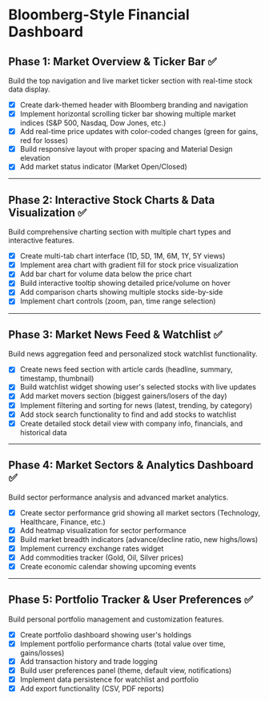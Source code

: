 # Bloomberg-Style Financial Dashboard

## Phase 1: Market Overview & Ticker Bar ✅
Build the top navigation and live market ticker section with real-time stock data display.

- [x] Create dark-themed header with Bloomberg branding and navigation
- [x] Implement horizontal scrolling ticker bar showing multiple market indices (S&P 500, Nasdaq, Dow Jones, etc.)
- [x] Add real-time price updates with color-coded changes (green for gains, red for losses)
- [x] Build responsive layout with proper spacing and Material Design elevation
- [x] Add market status indicator (Market Open/Closed)

---

## Phase 2: Interactive Stock Charts & Data Visualization ✅
Build comprehensive charting section with multiple chart types and interactive features.

- [x] Create multi-tab chart interface (1D, 5D, 1M, 6M, 1Y, 5Y views)
- [x] Implement area chart with gradient fill for stock price visualization
- [x] Add bar chart for volume data below the price chart
- [x] Build interactive tooltip showing detailed price/volume on hover
- [x] Add comparison charts showing multiple stocks side-by-side
- [x] Implement chart controls (zoom, pan, time range selection)

---

## Phase 3: Market News Feed & Watchlist ✅
Build news aggregation feed and personalized stock watchlist functionality.

- [x] Create news feed section with article cards (headline, summary, timestamp, thumbnail)
- [x] Build watchlist widget showing user's selected stocks with live updates
- [x] Add market movers section (biggest gainers/losers of the day)
- [x] Implement filtering and sorting for news (latest, trending, by category)
- [x] Add stock search functionality to find and add stocks to watchlist
- [x] Create detailed stock detail view with company info, financials, and historical data

---

## Phase 4: Market Sectors & Analytics Dashboard ✅
Build sector performance analysis and advanced market analytics.

- [x] Create sector performance grid showing all market sectors (Technology, Healthcare, Finance, etc.)
- [x] Add heatmap visualization for sector performance
- [x] Build market breadth indicators (advance/decline ratio, new highs/lows)
- [x] Implement currency exchange rates widget
- [x] Add commodities tracker (Gold, Oil, Silver prices)
- [x] Create economic calendar showing upcoming events

---

## Phase 5: Portfolio Tracker & User Preferences ✅
Build personal portfolio management and customization features.

- [x] Create portfolio dashboard showing user's holdings
- [x] Implement portfolio performance charts (total value over time, gains/losses)
- [x] Add transaction history and trade logging
- [x] Build user preferences panel (theme, default view, notifications)
- [x] Implement data persistence for watchlist and portfolio
- [x] Add export functionality (CSV, PDF reports)
